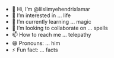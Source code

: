 - 👋 Hi, I’m @lilslimyehendrixlamar
- 👀 I’m interested in ... life
- 🌱 I’m currently learning ... magic
- 💞️ I’m looking to collaborate on ... spells
- 📫 How to reach me ... telepathy
- 😄 Pronouns: ... him
- ⚡ Fun fact: ... facts

<!---
lilslimyehendrixlamar/lilslimyehendrixlamar is a ✨ special ✨ repository because its `README.md` (this file) appears on your GitHub profile.
You can click the Preview link to take a look at your changes.
--->
